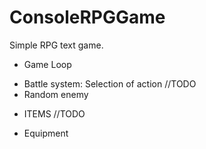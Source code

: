 # ConsoleRPGGame

Simple RPG text game.

* Game Loop
- Battle system: Selection of action //TODO
- Random enemy

* ITEMS //TODO
- Equipment
